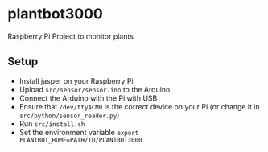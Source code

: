 # plantbot3000
Raspberry Pi Project to monitor plants

## Setup

* Install jasper on your Raspberry Pi
* Upload `src/sensor/sensor.ino` to the Arduino
* Connect the Arduino with the Pi with USB
* Ensure that  `/dev/ttyACM0` is the correct device on your Pi (or change it in `src/python/sensor_reader.py`)
* Run `src/install.sh`
* Set the environment variable `export PLANTBOT_HOME=PATH/TO/PLANTBOT3000`
